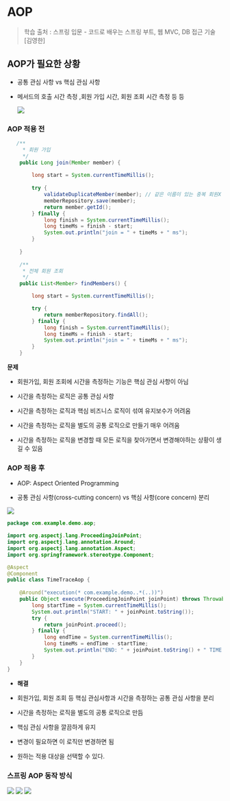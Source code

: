 # AOP

> 학습 출처 : 스프링 입문 - 코드로 배우는 스프링 부트, 웹 MVC, DB 접근 기술 [김영한]

## AOP가 필요한 상황

- 공통 관심 사항 vs 핵심 관심 사항

- 메서드의 호출 시간 측정 ,회원 가입 시간, 회원 조회 시간 측정 등 등

    <img src="https://velog.velcdn.com/images/gmltn9233/post/61fe902d-5897-41a9-a0af-fdfded9f5b56/image.png">

### AOP 적용 전

```java
   /**
     * 회원 가입
     */
    public Long join(Member member) {
        
        long start = System.currentTimeMillis();
        
        try {
            validateDuplicateMember(member); // 같은 이름이 있는 중복 회원X
            memberRepository.save(member);
            return member.getId();
        } finally {
            long finish = System.currentTimeMillis();
            long timeMs = finish - start;
            System.out.println("join = " + timeMs + " ms");
        }
        
    }
    
    /**
     * 전체 회원 조회
     */
    public List<Member> findMembers() {

        long start = System.currentTimeMillis();

        try {
            return memberRepository.findAll();
        } finally {
            long finish = System.currentTimeMillis();
            long timeMs = finish - start;
            System.out.println("join = " + timeMs + " ms");
        }  
    }
```

**문제**

- 회원가입, 회원 조회에 시간을 측정하는 기능은 핵심 관심 사항이 아님

- 시간을 측정하는 로직은 공통 관심 사항

- 시간을 측정하는 로직과 핵심 비즈니스 로직이 섞여 유지보수가 어려움

- 시간을 측정하는 로직을 별도의 공통 로직으로 만들기 매우 어려움

- 시간을 측정하는 로직을 변경할 때 모든 로직을 찾아가면서 변경해야하는 상황이 생길 수 있음

### AOP 적용 후

- AOP: Aspect Oriented Programming

- 공통 관심 사항(cross-cutting concern) vs 핵심 사항(core concern) 분리

<img src="https://velog.velcdn.com/images/gmltn9233/post/1c342f36-514c-488c-9c52-f94496cb6c05/image.png">
 
```java
package com.example.demo.aop;

import org.aspectj.lang.ProceedingJoinPoint;
import org.aspectj.lang.annotation.Around;
import org.aspectj.lang.annotation.Aspect;
import org.springframework.stereotype.Component;

@Aspect
@Component
public class TimeTraceAop {
    
    @Around("execution(* com.example.demo..*(..))")
    public Object execute(ProceedingJoinPoint joinPoint) throws Throwable {
        long startTime = System.currentTimeMillis();
        System.out.println("START: " + joinPoint.toString());
        try {
            return joinPoint.proceed();
        } finally {
            long endTime = System.currentTimeMillis();
            long timeMs = endTime - startTime;
            System.out.println("END: " + joinPoint.toString() + " TIME: " + timeMs + " ms");
        }
    }
}
```

- **해결**

- 회원가입, 회원 조회 등 핵심 관심사항과 시간을 측정하는 공통 관심 사항을 분리

- 시간을 측정하는 로직을 별도의 공통 로직으로 만듬

- 핵심 관심 사항을 깔끔하게 유지

- 변경이 필요하면 이 로직만 변경하면 됨

- 원하는 적용 대상을 선택할 수 있다.

### 스프링 AOP 동작 방식

<img src="https://velog.velcdn.com/images/gmltn9233/post/3ea2a131-4d4e-4682-80f0-5d86e1d2449d/image.png">

<img src="https://velog.velcdn.com/images/gmltn9233/post/801006fd-9d95-43c3-bf03-d403c4649f00/image.png">

<img src="https://velog.velcdn.com/images/gmltn9233/post/d4096995-00da-41c4-88f9-c77502eec707/image.png">
